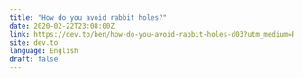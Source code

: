 ```yaml
---
title: "How do you avoid rabbit holes?"
date: 2020-02-22T23:08:00Z
link: https://dev.to/ben/how-do-you-avoid-rabbit-holes-d03?utm_medium=RSS&utm_source=news.12bit.vn
site: dev.to
language: English
draft: false
---
```

